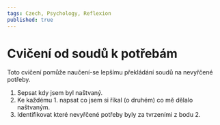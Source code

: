 ```yaml
---
tags: Czech, Psychology, Reflexion
published: true
---
```


# Cvičení od soudů k potřebám

Toto cvičení pomůže naučení-se lepšímu překládání soudů na nevyřčené potřeby.

1. Sepsat kdy jsem byl naštvaný.
2. Ke každému 1. napsat co jsem si říkal (o druhém) co mě dělalo naštvaným.
3. Identifikovat které nevyřčené potřeby byly za tvrzeními z bodu 2.
